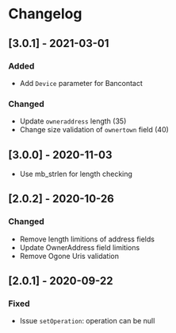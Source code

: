 # Changelog
## [3.0.1] - 2021-03-01
### Added
- Add `Device` parameter for Bancontact

### Changed
- Update `owneraddress` length (35)
- Change size validation of `ownertown` field (40)

## [3.0.0] - 2020-11-03
- Use mb_strlen for length checking

## [2.0.2] - 2020-10-26
### Changed
- Remove length limitions of address fields
- Update OwnerAddress field limitions
- Remove Ogone Uris validation

## [2.0.1] - 2020-09-22
### Fixed
- Issue `setOperation`: operation can be null
